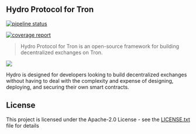 
## Hydro Protocol for Tron

[![pipeline status](https://git.ddex.io/hydro/protocol/badges/master/pipeline.svg)](https://git.ddex.io/hydro/protocol-tron/commits/master)

[![coverage report](https://git.ddex.io/hydro/protocol/badges/master/coverage.svg)](https://git.ddex.io/hydro/protocol-tron/commits/master)

> Hydro Protocol for Tron is an open-source framework for building decentralized exchanges on Tron.

![](./images/hydro_small.jpg)

Hydro is designed for developers looking to build decentralized exchanges without having to deal with the complexity and expense of designing, deploying, and securing their own smart contracts.

## License

This project is licensed under the Apache-2.0 License - see the [LICENSE.txt](LICENSE.txt) file for details